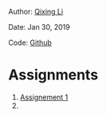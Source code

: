 
Author: [Qixing Li](https://qixing810.github.io/)

Date: Jan 30, 2019

Code: [Github](https://github.com/qixing810/CUNYSPS-DataScience) 


# Assignments
1. [Assignement 1](/DS607/Assignment1.html)
2.